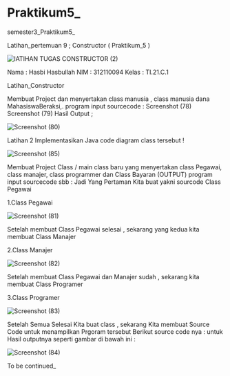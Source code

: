 # Praktikum5_
semester3_Praktikum5_


Latihan_pertemuan 9 ; Constructor
( Praktikum_5 )


![lATIHAN TUGAS CONSTRUCTOR (2)](https://user-images.githubusercontent.com/92858927/203049212-2bd2c7f5-6176-44fe-a500-7e419540b60c.png)



Nama : Hasbi Hasbullah 
NIM : 312110094 
Kelas : TI.21.C.1

Latihan_Constructor

Membuat Project dan menyertakan class manusia , class manusia dana MahasiswaBeraksi,. program input sourcecode : Screenshot (78) Screenshot (79) Hasil Output ; 

![Screenshot (80)](https://user-images.githubusercontent.com/92858927/203049982-ead26455-d875-4a29-a4cd-78e2b5cea13a.png)



Latihan 2 Implementasikan Java code diagram class tersebut ! 


![Screenshot (85)](https://user-images.githubusercontent.com/92858927/203050102-00fcf9cb-0460-467d-af68-7f27a94dcb54.png)


Membuat Project Class / main class baru yang menyertakan class Pegawai, class manajer, class programmer dan Class Bayaran (OUTPUT) program input sourcecode sbb : Jadi Yang Pertaman Kita buat yakni sourcode Class Pegawai

1.Class Pegawai

![Screenshot (81)](https://user-images.githubusercontent.com/92858927/203050278-56ee8089-a8f7-4ca2-8992-17222ee6957a.png)


Setelah membuat Class Pegawai selesai , sekarang yang kedua kita membuat Class Manajer

2.Class Manajer 

![Screenshot (82)](https://user-images.githubusercontent.com/92858927/203050386-46a2c3d8-1af6-4c27-b08e-5c523a142154.png)


Setelah membuat Class Pegawai dan Manajer sudah , sekarang kita membuat Class Programer

3.Class Programer 

![Screenshot (83)](https://user-images.githubusercontent.com/92858927/203050506-270fec1d-a2a5-4d74-bdc8-edebf414b264.png)


Setelah Semua Selesai Kita buat class , sekarang Kita membuat Source Code untuk menampilkan Prgoram tersebut Berikut source code nya : untuk Hasil outputnya seperti gambar di bawah ini : 

![Screenshot (84)](https://user-images.githubusercontent.com/92858927/203050600-310f2358-3a00-458b-bddf-601c8020d08a.png)



To be continued_
